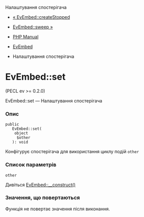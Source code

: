 Налаштування спостерігача

-   [« EvEmbed::createStopped](evembed.createstopped.html)
    
-   [EvEmbed::sweep »](evembed.sweep.html)
    
-   [PHP Manual](index.html)
    
-   [EvEmbed](class.evembed.html)
    
-   Налаштування спостерігача
    

# EvEmbed::set

(PECL ev >= 0.2.0)

EvEmbed::set — Налаштування спостерігача

### Опис

```methodsynopsis
public
   EvEmbed::set(
    object
     $other
   ): void
```

Конфігурує спостерігача для використання циклу подій `other`

### Список параметрів

`other`

Дивіться [EvEmbed::\_\_construct()](evembed.construct.html)

### Значення, що повертаються

Функція не повертає значення після виконання.